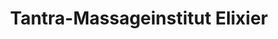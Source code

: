 ---
title: "Tantra-Massageinstitut Elixier"
url: /berlin/tantra-massageinstitut-elixier/
shop: Massage
---